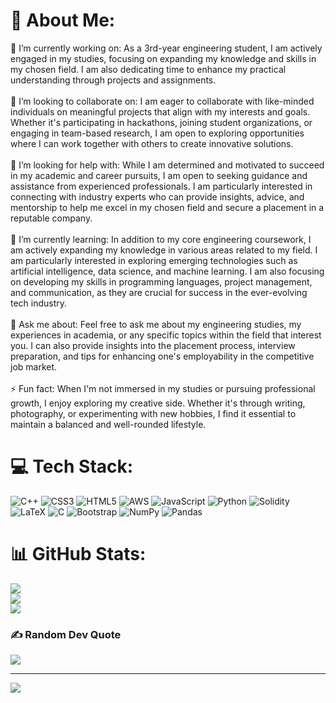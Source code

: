 # 💫 About Me:
🔭 I’m currently working on: As a 3rd-year engineering student, I am actively engaged in my studies, focusing on expanding my knowledge and skills in my chosen field. I am also dedicating time to enhance my practical understanding through projects and assignments.<br><br>👯 I’m looking to collaborate on: I am eager to collaborate with like-minded individuals on meaningful projects that align with my interests and goals. Whether it's participating in hackathons, joining student organizations, or engaging in team-based research, I am open to exploring opportunities where I can work together with others to create innovative solutions.<br><br>🤝 I’m looking for help with: While I am determined and motivated to succeed in my academic and career pursuits, I am open to seeking guidance and assistance from experienced professionals. I am particularly interested in connecting with industry experts who can provide insights, advice, and mentorship to help me excel in my chosen field and secure a placement in a reputable company.<br><br>🌱 I’m currently learning: In addition to my core engineering coursework, I am actively expanding my knowledge in various areas related to my field. I am particularly interested in exploring emerging technologies such as artificial intelligence, data science, and machine learning. I am also focusing on developing my skills in programming languages, project management, and communication, as they are crucial for success in the ever-evolving tech industry.<br><br>💬 Ask me about: Feel free to ask me about my engineering studies, my experiences in academia, or any specific topics within the field that interest you. I can also provide insights into the placement process, interview preparation, and tips for enhancing one's employability in the competitive job market.<br><br>⚡ Fun fact: When I'm not immersed in my studies or pursuing professional growth, I enjoy exploring my creative side. Whether it's through writing, photography, or experimenting with new hobbies, I find it essential to maintain a balanced and well-rounded lifestyle.


# 💻 Tech Stack:
![C++](https://img.shields.io/badge/c++-%2300599C.svg?style=for-the-badge&logo=c%2B%2B&logoColor=white) ![CSS3](https://img.shields.io/badge/css3-%231572B6.svg?style=for-the-badge&logo=css3&logoColor=white) ![HTML5](https://img.shields.io/badge/html5-%23E34F26.svg?style=for-the-badge&logo=html5&logoColor=white) ![AWS](https://img.shields.io/badge/AWS-%23FF9900.svg?style=for-the-badge&logo=amazon-aws&logoColor=white) ![JavaScript](https://img.shields.io/badge/javascript-%23323330.svg?style=for-the-badge&logo=javascript&logoColor=%23F7DF1E) ![Python](https://img.shields.io/badge/python-3670A0?style=for-the-badge&logo=python&logoColor=ffdd54) ![Solidity](https://img.shields.io/badge/Solidity-%23363636.svg?style=for-the-badge&logo=solidity&logoColor=white) ![LaTeX](https://img.shields.io/badge/latex-%23008080.svg?style=for-the-badge&logo=latex&logoColor=white) ![C](https://img.shields.io/badge/c-%2300599C.svg?style=for-the-badge&logo=c&logoColor=white) ![Bootstrap](https://img.shields.io/badge/bootstrap-%23563D7C.svg?style=for-the-badge&logo=bootstrap&logoColor=white) ![NumPy](https://img.shields.io/badge/numpy-%23013243.svg?style=for-the-badge&logo=numpy&logoColor=white) ![Pandas](https://img.shields.io/badge/pandas-%23150458.svg?style=for-the-badge&logo=pandas&logoColor=white)
# 📊 GitHub Stats:
![](https://github-readme-stats.vercel.app/api?username=pranav-nani&theme=dark&hide_border=false&include_all_commits=false&count_private=false)<br/>
![](https://github-readme-streak-stats.herokuapp.com/?user=pranav-nani&theme=dark&hide_border=false)<br/>
![](https://github-readme-stats.vercel.app/api/top-langs/?username=pranav-nani&theme=dark&hide_border=false&include_all_commits=false&count_private=false&layout=compact)

### ✍️ Random Dev Quote
![](https://quotes-github-readme.vercel.app/api?type=horizontal&theme=radical)

---
[![](https://visitcount.itsvg.in/api?id=pranav-nani&icon=0&color=0)](https://visitcount.itsvg.in)

<!-- Proudly created with GPRM ( https://gprm.itsvg.in ) -->
